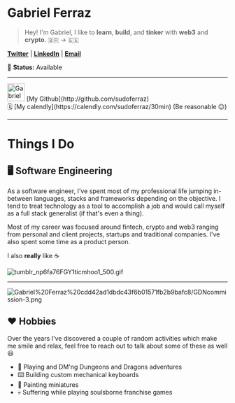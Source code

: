 # Gabriel Ferraz

> Hey! I'm Gabriel, I like to **learn**, **build**, and **tinker** with **web3** and **crypto**. 🇧🇷 → 🇪🇪
> 

[**Twitter**](https://twitter.com/sudoferraz) | [**LinkedIn**](https://linkedin.com/in/ferraz-gabriel) | [**Email**](mailto:sudoferraz@gmail.com)

💼 **Status:** Available

---

<aside>
<img src="Gabriel%20Ferraz%20cdd42ad1dbdc43f6b01571fb2b9bafc8/GitHub-Mark-64px.png" alt="Gabriel%20Ferraz%20cdd42ad1dbdc43f6b01571fb2b9bafc8/GitHub-Mark-64px.png" width="40px" /> [My Github](http://github.com/sudoferraz)

</aside>

<aside>
🗓️ [My calendly](https://calendly.com/sudoferraz/30min) (Be reasonable 😉)

</aside>

---

# Things I Do

## 🖥️ Software Engineering

As a software engineer, I've spent most of my professional life jumping in-between languages, stacks and frameworks depending on the objective. I tend to treat technology as a tool to accomplish a job and would call myself as a full stack generalist (if that's even a thing).

Most of my career was focused around fintech, crypto and web3 ranging from personal and client projects, startups and traditional companies. I've also spent some time as a product person. 

I also **really** like ☕ 

![tumblr_np6fa76FGY1ticmhoo1_500.gif](Gabriel%20Ferraz%20cdd42ad1dbdc43f6b01571fb2b9bafc8/tumblr_np6fa76FGY1ticmhoo1_500.gif)

---

![Gabriel%20Ferraz%20cdd42ad1dbdc43f6b01571fb2b9bafc8/GDNcommission-3.png](Gabriel%20Ferraz%20cdd42ad1dbdc43f6b01571fb2b9bafc8/GDNcommission-3.png)

## ❤️ Hobbies

Over the years I've discovered a couple of random activities which make me smile and relax, feel free to reach out to talk about some of these as well 😃

- 🐉 Playing and DM'ng Dungeons and Dragons adventures
- ⌨️ Building custom mechanical keyboards
- 🎨 Painting miniatures
- 💀 Suffering while playing soulsborne franchise games
